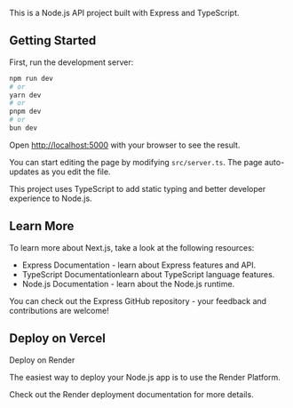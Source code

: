 This is a Node.js API project built with Express and TypeScript.

## Getting Started

First, run the development server:

```bash
npm run dev
# or
yarn dev
# or
pnpm dev
# or
bun dev
```

Open [http://localhost:5000](http://localhost:5000) with your browser to see the result.

You can start editing the page by modifying `src/server.ts`. The page auto-updates as you edit the file.

This project uses TypeScript to add static typing and better developer experience to Node.js.

## Learn More

To learn more about Next.js, take a look at the following resources:

- Express Documentation - learn about Express features and API.
- TypeScript Documentationlearn about TypeScript language features.
- Node.js Documentation - learn about the Node.js runtime.

You can check out the Express GitHub repository - your feedback and contributions are welcome!

## Deploy on Vercel

Deploy on Render

The easiest way to deploy your Node.js app is to use the Render Platform.

Check out the Render deployment documentation for more details.
